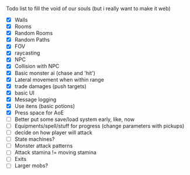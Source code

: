 Todo list to fill the void of our souls (but i really want to make it web)

- [X] Walls
- [X] Rooms
- [X] Random Rooms
- [X] Random Paths
- [X] FOV
- [X] raycasting
- [X] NPC
- [X] Collision with NPC
- [X] Basic monster ai (chase and 'hit')
- [X] Lateral movement when within range
- [X] trade damages (push targets)
- [X] basic UI
- [X] Message logging
- [X] Use itens (basic potions)
- [X] Press space for AoE
- [ ] Better put some save/load system early, like, now
- [ ] Equipments/spell/stuff for progress (change parameters with pickups)
- [ ] decide on how player will attack
- [ ] State machines?
- [ ] Monster attack patterns
- [ ] Attack stamina != moving stamina
- [ ] Exits
- [ ] Larger mobs?
